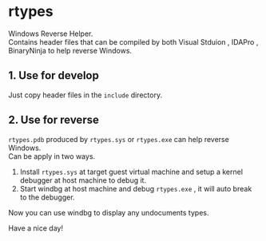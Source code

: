 # rtypes
Windows Reverse Helper.   
Contains header files that can be compiled by both Visual Stduion , IDAPro , BinaryNinja to help reverse Windows.   

## 1. Use for develop
Just copy header files in the `include` directory.      

## 2. Use for reverse
`rtypes.pdb` produced by `rtypes.sys` or `rtypes.exe` can help reverse Windows.   
Can be apply in two ways.
1. Install `rtypes.sys` at target guest virtual machine and setup a kernel debugger at host machine to debug it.   
2. Start windbg at host machine and debug `rtypes.exe` , it will auto break to the debugger.

Now you can use windbg to display any undocuments types.

Have a nice day!
